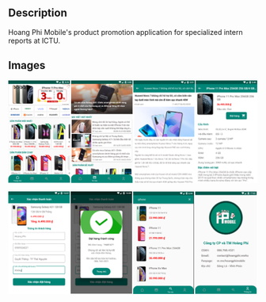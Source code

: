 ## Description

Hoang Phi Mobile's product promotion application for specialized intern reports at ICTU.

## Images

![Image of demo app](https://github.com/hoangphidev/hoangphimobile-android/blob/master/demo-1.png)

![Image of demo app 2](https://github.com/hoangphidev/hoangphimobile-android/blob/master/demo-2.png)

